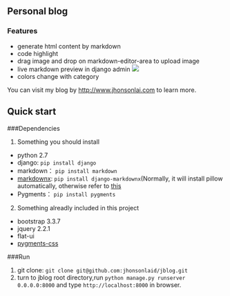 ## Personal blog
### Features
* generate html content by markdown
* code highlight
* drag image and drop on markdown-editor-area to upload image 
* live markdown preview in django admin
![](http://www.jhonsonlai.com/media/markdownx/img/4fbb686e-a669-490b-bdb4-cef0b3ab89e8.png) 
* colors change with category

You can visit my blog by <http://www.jhonsonlai.com> to learn more.

## Quick start

###Dependencies
1. Something you should install
  * python 2.7
  * django: `pip install django`
  * markdown： `pip install markdown`
  * [markdownx](https://github.com/adi-/django-markdownx): `pip install django-markdownx`(Normally, it will install pillow automatically, otherwise refer to [this](http://askubuntu.com/questions/547656/install-pillow-on-ubuntu-14-04)
  * Pygments： `pip install pygments`
  

2. Something alreadly included in this project
  * bootstrap 3.3.7
  * jquery 2.2.1
  * flat-ui
  * [pygments-css](https://github.com/richleland/pygments-css)

###Run
1. git clone: `git clone git@github.com:jhonsonlaid/jblog.git`
2. turn to jblog root directory,run `python manage.py runserver 0.0.0.0:8000` and type `http://localhost:8000` in browser.
 

 



 
  
